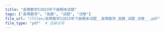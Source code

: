 ```yaml
---
title: "高等数学I2023年下册期末试题"
tags: ["高等数学", "高数", "试题", "试卷"]
file_url: "/files/高等数学I2023年下册期末试题__高等数学_高数_试题_试卷__.pdf"
file_type: "pdf"  # 去掉点号
---
```




<!-- 文件类型: .pdf -->
<!-- 文件图标: 📄 -->
